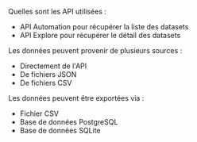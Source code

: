 Quelles sont les API utilisées : 
- API Automation pour récupérer la liste des datasets
- API Explore pour récupérer le détail des datasets

Les données peuvent provenir de plusieurs sources : 
- Directement de l'API
- De fichiers JSON
- De fichiers CSV

Les données peuvent être exportées via : 
- Fichier CSV
- Base de données PostgreSQL
- Base de données SQLite

